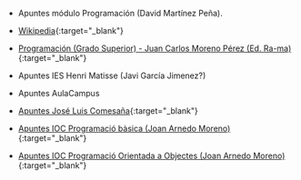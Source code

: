 - Apuntes módulo Programación (David Martínez Peña).

- [Wikipedia](https://es.wikipedia.org){:target="_blank"}

- [Programación (Grado Superior) - Juan Carlos Moreno Pérez (Ed. Ra-ma)](https://www.ra-ma.es/libro/programacion-grado-superior_48302/){:target="_blank"}
- Apuntes IES Henri Matisse (Javi García Jimenez?)
- Apuntes AulaCampus
- [Apuntes José Luis Comesaña](https://www.sitiolibre.com/){:target="_blank"}
- [Apuntes IOC Programació bàsica (Joan Arnedo Moreno)](https://ioc.xtec.cat/materials/FP/Recursos/fp_asx_m03_/web/fp_asx_m03_htmlindex/index.html){:target="_blank"}
- [Apuntes IOC Programació Orientada a Objectes (Joan Arnedo Moreno)](https://ioc.xtec.cat/materials/FP/Recursos/fp_dam_m03_/web/fp_dam_m03_htmlindex/index.html){:target="_blank"}
